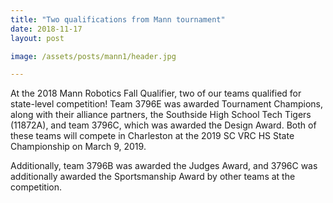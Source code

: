 ```yaml
---
title: "Two qualifications from Mann tournament"
date: 2018-11-17
layout: post

image: /assets/posts/mann1/header.jpg

---
```


At the 2018 Mann Robotics Fall Qualifier, two of our teams qualified for state-level competition! Team 3796E was awarded Tournament Champions, along with their alliance partners, the Southside High School Tech Tigers (11872A), and team 3796C, which was awarded the Design Award. Both of these teams will compete in Charleston at the 2019 SC VRC HS State Championship on March 9, 2019.

Additionally, team 3796B was awarded the Judges Award, and 3796C was additionally awarded the Sportsmanship Award by other teams at the competition. 
